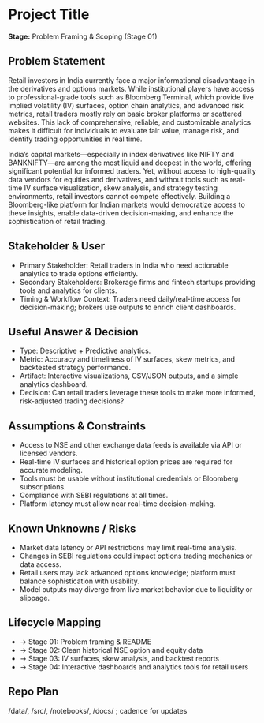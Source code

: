# Project Title
**Stage:** Problem Framing & Scoping (Stage 01)

## Problem Statement
Retail investors in India currently face a major informational disadvantage in the derivatives and options markets. While institutional players have access to professional-grade tools such as Bloomberg Terminal, which provide live implied volatility (IV) surfaces, option chain analytics, and advanced risk metrics, retail traders mostly rely on basic broker platforms or scattered websites. This lack of comprehensive, reliable, and customizable analytics makes it difficult for individuals to evaluate fair value, manage risk, and identify trading opportunities in real time.

India’s capital markets—especially in index derivatives like NIFTY and BANKNIFTY—are among the most liquid and deepest in the world, offering significant potential for informed traders. Yet, without access to high-quality data vendors for equities and derivatives, and without tools such as real-time IV surface visualization, skew analysis, and strategy testing environments, retail investors cannot compete effectively. Building a Bloomberg-like platform for Indian markets would democratize access to these insights, enable data-driven decision-making, and enhance the sophistication of retail trading.

## Stakeholder & User
- Primary Stakeholder: Retail traders in India who need actionable analytics to trade options efficiently.
- Secondary Stakeholders: Brokerage firms and fintech startups providing tools and analytics for clients.
- Timing & Workflow Context: Traders need daily/real-time access for decision-making; brokers use outputs to enrich client dashboards.

## Useful Answer & Decision
- Type: Descriptive + Predictive analytics.
- Metric: Accuracy and timeliness of IV surfaces, skew metrics, and backtested strategy performance.
- Artifact: Interactive visualizations, CSV/JSON outputs, and a simple analytics dashboard.
- Decision: Can retail traders leverage these tools to make more informed, risk-adjusted trading decisions?

## Assumptions & Constraints
- Access to NSE and other exchange data feeds is available via API or licensed vendors.
- Real-time IV surfaces and historical option prices are required for accurate modeling.
- Tools must be usable without institutional credentials or Bloomberg subscriptions.
- Compliance with SEBI regulations at all times.
- Platform latency must allow near real-time decision-making.

## Known Unknowns / Risks
- Market data latency or API restrictions may limit real-time analysis.
- Changes in SEBI regulations could impact options trading mechanics or data access.
- Retail users may lack advanced options knowledge; platform must balance sophistication with usability.
- Model outputs may diverge from live market behavior due to liquidity or slippage.

## Lifecycle Mapping
- <Scoping>	-> Stage 01: 	Problem framing & README
- <Data Prep> -> Stage 02:	Clean historical NSE option and equity data
- <Modeling> -> Stage 03:	IV surfaces, skew analysis, and backtest reports
- <Deployment> -> Stage 04:	Interactive dashboards and analytics tools for retail users

## Repo Plan
/data/, /src/, /notebooks/, /docs/ ; cadence for updates
